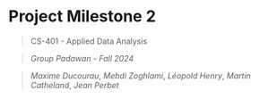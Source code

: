 # Project Milestone 2

> CS-401 - Applied Data Analysis

> *Group Padawan - Fall 2024*

> *Maxime Ducourau*, *Mehdi Zoghlami*, *Léopold Henry*, *Martin Catheland*, *Jean Perbet*
